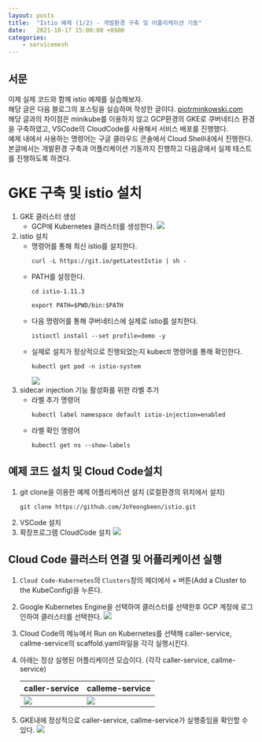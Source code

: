 ```yaml
---
layout: posts
title:  "Istio 예제 (1/2) - 개발환경 구축 및 어플리케이션 기동"
date:   2021-10-17 15:00:00 +0900
categories: 
    - servicemesh
---
```

## 서문
이제 실제 코드와 함께 istio 예제를 실습해보자.   
해당 글은 다음 블로그의 포스팅을 실습하며 작성한 글이다. [piotrminkowski.com](https://piotrminkowski.com/2020/06/01/service-mesh-on-kubernetes-with-istio-and-spring-boot/)   
해당 글과의 차이점은 minikube를 이용하지 않고 GCP환경의 GKE로 쿠버네티스 환경을 구축하였고, VSCode의 CloudCode를 사용해서 서비스 배포를 진행했다.   
예제 내에서 사용하는 명령어는 구글 클라우드 콘솔에서 Cloud Shell내에서 진행한다.   
본글에서는 개발환경 구축과 어플리케이션 기동까지 진행하고 다음글에서 실제 테스트를 진행하도록 하겠다.


# GKE 구축 및 istio 설치
1. GKE 클러스터 생성   
   - GCP에 Kubernetes 클러스터를 생성한다.
    ![](https://user-images.githubusercontent.com/82242095/137614315-e7308442-9c91-469d-bb3d-0aa12c1fc051.png)
2. istio 설치
   - 명령어를 통해 최신 istio를 설치한다.   
        ```
        curl -L https://git.io/getLatestIstio | sh -
        ```
    - PATH를 설정한다.   
        ```
        cd istio-1.11.3

        export PATH=$PWD/bin:$PATH
        ```
   - 다음 명령어를 통해 쿠버네티스에 실제로 istio를 설치한다.   
        ```
        istioctl install --set profile=demo -y
        ```
   - 실제로 설치가 정상적으로 진행되었는지 kubectl 명령어를 통해 확인한다.
        ```
        kubectl get pod -n istio-system
        ```
        ![](https://user-images.githubusercontent.com/82242095/137614322-344485d7-90ef-4295-b9ee-89346464d40c.png)
3. sidecar injection 기능 활성화를 위한 라벨 추가
   - 라벨 추가 명령어
        ```
        kubectl label namespace default istio-injection=enabled
        ```
   - 라벨 확인 명령어
        ```
        kubectl get ns --show-labels
        ```



## 예제 코드 설치 및 Cloud Code설치
1. git clone을 이용한 예제 어플리케이션 설치 (로컬환경의 위치에서 설치)
   ```
   git clone https://github.com/JoYeongbeen/istio.git
   ```
2. VSCode 설치
3. 확장프로그램 CloudCode 설치
   ![](https://user-images.githubusercontent.com/82242095/137614335-4a2cad37-08ea-4507-9155-fc927a587587.png)




## Cloud Code 클러스터 연결 및 어플리케이션 실행
1. `Cloud Code-Kubernetes`의  `Clusters`창의 헤더에서 + 버튼(Add a Cluster to the KubeConfig)을 누른다.
2. Google Kubernetes Engine을 선택하여 클러스터를 선택한후 GCP 계정에 로그인하여 클러스터를 선택한다.
    ![](https://user-images.githubusercontent.com/82242095/137614356-0919a8f7-2850-48a1-b74e-c6484e6ce06c.png)
3. Cloud Code의 메뉴에서 Run on Kubernetes를 선택해 caller-service, callme-service의 scaffold.yaml파일을 각각 실행시킨다. 
4. 아래는 정상 실행된 어플리케이션 모습이다. (각각 caller-service, callme-service)
    
    |caller-service|calleme-service|
    |---|---|
    |![](https://user-images.githubusercontent.com/82242095/137614363-eac465fc-62f5-4ad3-a45d-e6325b50e850.png) | ![](https://user-images.githubusercontent.com/82242095/137614371-7e13663f-52cb-44cb-8082-88d13f886c9a.png)|
5. GKE내에 정상적으로 caller-service, callme-service가 실행중임을 확인할 수 있다.
    ![](https://user-images.githubusercontent.com/82242095/137614830-0c9e09f3-6e10-46d0-8393-691bd917f1f9.png)
 
    